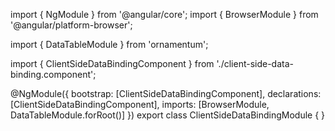 import { NgModule } from '@angular/core';
import { BrowserModule } from '@angular/platform-browser';
  
import { DataTableModule } from 'ornamentum';
  
import { ClientSideDataBindingComponent } from './client-side-data-binding.component';

@NgModule({
 bootstrap: [ClientSideDataBindingComponent],
 declarations: [ClientSideDataBindingComponent],
 imports: [BrowserModule, DataTableModule.forRoot()]
})
export class ClientSideDataBindingModule {
}
